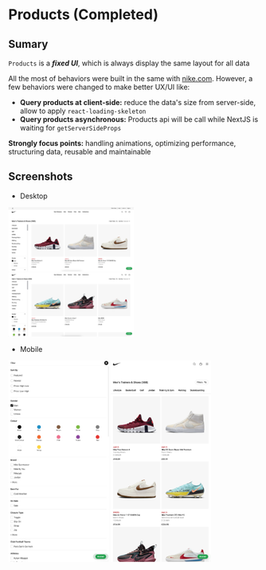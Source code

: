 # Products (Completed)

## Sumary

`Products` is a **_fixed UI_**, which is always display the same layout for all data

All the most of behaviors were built in the same with [nike.com](https://nike.com/gb). However, a few behaviors were changed to make better UX/UI like:

- <b>Query products at client-side:</b> reduce the data's size from server-side, allow to apply `react-loading-skeleton`
- <b>Query products asynchronous:</b> Products api will be call while NextJS is waiting for `getServerSideProps`

<b>Strongly focus points:</b> handling animations, optimizing performance, structuring data, reusable and maintainable

<!-- [Quick access](https://nike.com/gb) -->

## Screenshots

- Desktop

<img src='../public/images/documents/product/screenshot-1.png' style="width: 50%" />
<img src='../public/images/documents/product/screenshot-2.png' style="width: 50%" />

- Mobile

<img src='../public/images/documents/product/screenshot-mobile-1.png' style="width: 40%" />
<img src='../public/images/documents/product/screenshot-mobile-2.png' style="width: 40%" />

